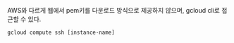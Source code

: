AWS와 다르게 웹에서 pem키를 다운로드 방식으로 제공하지 않으며, gcloud cli로 접근할 수 있다.
```
gcloud compute ssh [instance-name]
```